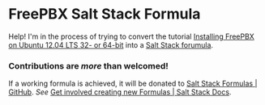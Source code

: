 FreePBX Salt Stack Formula
=========================

Help! I'm in the process of trying to convert the tutorial [Installing FreePBX on Ubuntu 12.04 LTS 32- or 64-bit](http://wiki.freepbx.org/pages/viewpage.action?pageId=1409028) into a [Salt Stack forumula](http://docs.saltstack.com/topics/conventions/formulas.html).

### Contributions are *more* than welcomed!

If a working formula is achieved, it will be donated to [Salt Stack Formulas | GitHub](https://github.com/saltstack-formulas). *See* [Get involved creating new Formulas | Salt Stack Docs](http://docs.saltstack.com/topics/conventions/formulas.html#writing-formulas).

